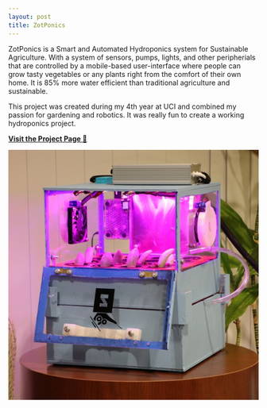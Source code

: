 ```yaml
---
layout: post
title: ZotPonics
---
```


ZotPonics is a Smart and Automated Hydroponics system for Sustainable Agriculture. With a system of sensors, pumps, lights, and other peripherials that are controlled by a mobile-based user-interface where people can grow tasty vegetables or any plants right from the comfort of their own home. It is 85% more water efficient than traditional agriculture and sustainable.

This project was created during my 4th year at UCI and combined my passion for gardening and robotics. It was really fun to create a working hydroponics project.

[**Visit the Project Page 🔧**](https://github.com/Senior-Design-ZotPonics)

[![thumbnail](/assets/img/project_thumbnails/zotponics.JPG)](https://github.com/Senior-Design-ZotPonics)
